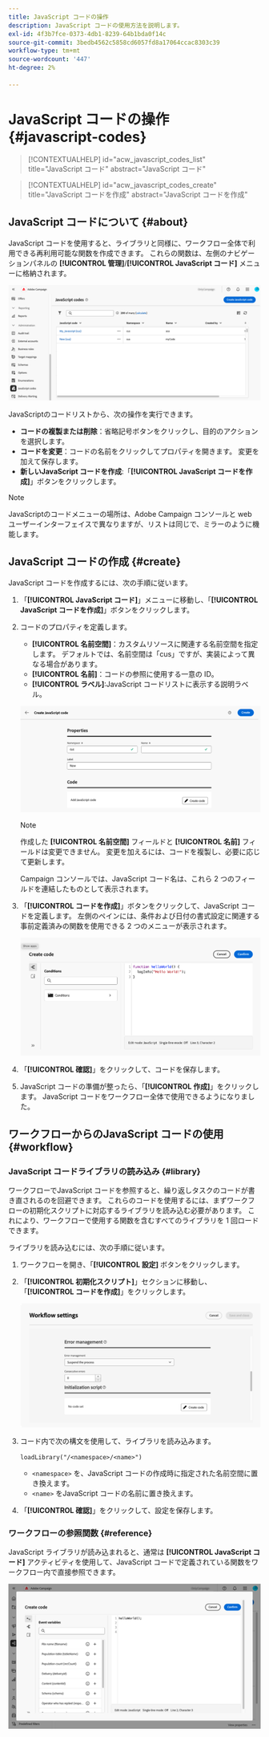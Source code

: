 ```yaml
---
title: JavaScript コードの操作
description: JavaScript コードの使用方法を説明します。
exl-id: 4f3b7fce-0373-4db1-8239-64b1bda0f14c
source-git-commit: 3bedb4562c5858cd6057fd8a17064ccac8303c39
workflow-type: tm+mt
source-wordcount: '447'
ht-degree: 2%

---
```


# JavaScript コードの操作 {#javascript-codes}

<!-- JavaScript codes -->

>[!CONTEXTUALHELP]
>id="acw_javascript_codes_list"
>title="JavaScript コード"
>abstract="JavaScript コード"

>[!CONTEXTUALHELP]
>id="acw_javascript_codes_create"
>title="JavaScript コードを作成"
>abstract="JavaScript コードを作成"

## JavaScript コードについて {#about}

JavaScript コードを使用すると、ライブラリと同様に、ワークフロー全体で利用できる再利用可能な関数を作成できます。 これらの関数は、左側のナビゲーションパネルの **[!UICONTROL 管理]**/**[!UICONTROL JavaScript コード]** メニューに格納されます。

![](assets/javascript-list.png)

JavaScriptのコードリストから、次の操作を実行できます。

* **コードの複製または削除**：省略記号ボタンをクリックし、目的のアクションを選択します。
* **コードを変更**：コードの名前をクリックしてプロパティを開きます。 変更を加えて保存します。
* **新しいJavaScript コードを作成**:「**[!UICONTROL JavaScript コードを作成]**」ボタンをクリックします。

>[!NOTE]
>
>JavaScriptのコードメニューの場所は、Adobe Campaign コンソールと web ユーザーインターフェイスで異なりますが、リストは同じで、ミラーのように機能します。

## JavaScript コードの作成 {#create}

JavaScript コードを作成するには、次の手順に従います。

1. 「**[!UICONTROL JavaScript コード]**」メニューに移動し、「**[!UICONTROL JavaScript コードを作成]**」ボタンをクリックします。

1. コードのプロパティを定義します。

   * **[!UICONTROL 名前空間]**：カスタムリソースに関連する名前空間を指定します。 デフォルトでは、名前空間は「cus」ですが、実装によって異なる場合があります。
   * **[!UICONTROL 名前]**：コードの参照に使用する一意の ID。
   * **[!UICONTROL ラベル]**:JavaScript コードリストに表示する説明ラベル。

   ![](assets/javascript-create.png)

   >[!NOTE]
   >
   >作成した **[!UICONTROL 名前空間]** フィールドと **[!UICONTROL 名前]** フィールドは変更できません。 変更を加えるには、コードを複製し、必要に応じて更新します。
   >
   >Campaign コンソールでは、JavaScript コード名は、これら 2 つのフィールドを連結したものとして表示されます。

1. 「**[!UICONTROL コードを作成]**」ボタンをクリックして、JavaScript コードを定義します。 左側のペインには、条件および日付の書式設定に関連する事前定義済みの関数を使用できる 2 つのメニューが表示されます。

   ![](assets/javascript-code.png)

1. 「**[!UICONTROL 確認]**」をクリックして、コードを保存します。

1. JavaScript コードの準備が整ったら、「**[!UICONTROL 作成]**」をクリックします。  JavaScript コードをワークフロー全体で使用できるようになりました。

## ワークフローからのJavaScript コードの使用 {#workflow}

### JavaScript コードライブラリの読み込み {#library}

ワークフローでJavaScript コードを参照すると、繰り返しタスクのコードが書き直されるのを回避できます。 これらのコードを使用するには、まずワークフローの初期化スクリプトに対応するライブラリを読み込む必要があります。 これにより、ワークフローで使用する関数を含むすべてのライブラリを 1 回ロードできます。

ライブラリを読み込むには、次の手順に従います。

1. ワークフローを開き、「**[!UICONTROL 設定]** ボタンをクリックします。
1. 「**[!UICONTROL 初期化スクリプト]**」セクションに移動し、「**[!UICONTROL コードを作成]**」をクリックします。

   ![](assets/javascript-initialization.png)

1. コード内で次の構文を使用して、ライブラリを読み込みます。

   ```
   loadLibrary("/<namespace>/<name>")
   ```

   * `<namespace>` を、JavaScript コードの作成時に指定された名前空間に置き換えます。
   * `<name>` をJavaScript コードの名前に置き換えます。

1. 「**[!UICONTROL 確認]**」をクリックして、設定を保存します。

### ワークフローの参照関数 {#reference}

JavaScript ライブラリが読み込まれると、通常は **[!UICONTROL JavaScript コード]** アクティビティを使用して、JavaScript コードで定義されている関数をワークフロー内で直接参照できます。

![](assets/javascript-function.png)
